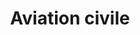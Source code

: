 ---
title: Aviation civile
longTitle: 'Aviation civile'
tags:
- gccommon
french:
- "[[Civil aviation]]"
---